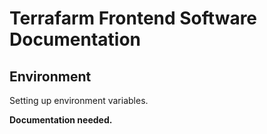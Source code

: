 # Terrafarm Frontend Software Documentation

## Environment

Setting up environment variables.

**Documentation needed.**
